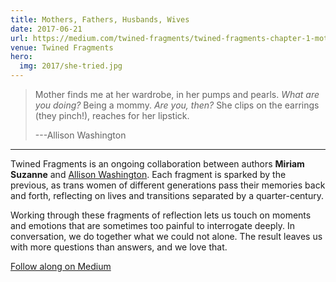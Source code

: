 ```yaml
---
title: Mothers, Fathers, Husbands, Wives
date: 2017-06-21
url: https://medium.com/twined-fragments/twined-fragments-chapter-1-mothers-fathers-husbands-wives-9b25ea3aca3a
venue: Twined Fragments
hero:
  img: 2017/she-tried.jpg
---
```


> Mother finds me at her wardrobe, in her pumps and pearls.
> *What are you doing?*
> Being a mommy.
> *Are you, then?*
> She clips on the earrings (they pinch!),
> reaches for her lipstick.
>
> ---Allison Washington

------

Twined Fragments is an ongoing collaboration
between authors **Miriam Suzanne** and
[Allison Washington](http://allisonwashington.net).
Each fragment is sparked by the previous,
as trans women of different generations
pass their memories back and forth,
reflecting on lives and transitions separated by a quarter-century.

Working through these fragments of reflection
lets us touch on moments and emotions
that are sometimes too painful to interrogate deeply.
In conversation, we do together what we could not alone.
The result leaves us with more questions than answers,
and we love that.

[Follow along on Medium](https://medium.com/twined-fragments)
